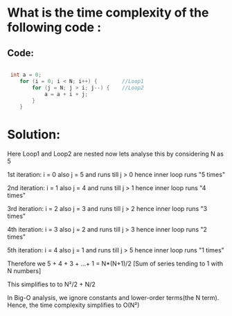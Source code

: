 # What is the time complexity of the following code :
## Code:

```c

 int a = 0;
    for (i = 0; i < N; i++) {        //Loop1
        for (j = N; j > i; j--) {    //Loop2
            a = a + i + j;
        }
    }

```

# Solution: 
Here Loop1 and Loop2 are nested now lets analyse this by considering N as 5

1st iteration: i = 0 also j = 5 and runs till j > 0 hence inner loop runs "5 times"

2nd iteration: i = 1 also j = 4 and runs till j > 1 hence inner loop runs "4 times"

3rd iteration: i = 2 also j = 3 and runs till j > 2 hence inner loop runs "3 times"

4th iteration: i = 3 also j = 2 and runs till j > 3 hence inner loop runs "2 times"

5th iteration: i = 4 also j = 1 and runs till j > 5 hence inner loop runs "1 times"

Therefore we 5 + 4 + 3 + ...+ 1 = N*(N+1)/2 [Sum of series tending to 1 with N numbers]

This simplifies to to N²/2 + N/2

In Big-O analysis, we ignore constants and lower-order terms(the N term). Hence, the time complexity simplifies to O(N²)
